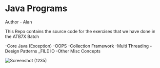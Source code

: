 # Java Programs 

Author - Alan

This Repo contains the source code for the exercises that we have done in the ATB7X Batch

-Core Java (Exception)
-OOPS
-Collection Framework
-Multi Threading
-Design Patterns
_FILE IO
-Other Misc Concepts

![Screenshot (1235)](https://github.com/user-attachments/assets/852f1880-19b1-4150-94e1-042dce916bad)

